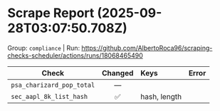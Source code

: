 # Scrape Report (2025-09-28T03:07:50.708Z)

Group: `compliance`  |  Run: https://github.com/AlbertoRoca96/scraping-checks-scheduler/actions/runs/18068465490

| Check | Changed | Keys | Error |
|---|:---:|:--|:--|
| `psa_charizard_pop_total` | — |  |  |
| `sec_aapl_8k_list_hash` | ✅ | hash, length |  |
